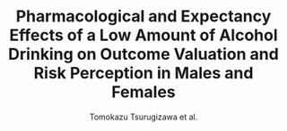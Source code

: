 ---
cat: ciel
subcat: neurophysics
bestof: false
author: Tomokazu Tsurugizawa et al.
title: Pharmacological and Expectancy Effects of a Low Amount of Alcohol Drinking on Outcome Valuation and Risk Perception in Males and Females
journal: PLoS One
year: 2016
type: article
doi: 10.1371/journal.pone.0154083
---